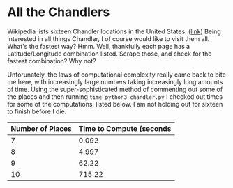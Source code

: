 # All the Chandlers

Wikipedia lists sixteen Chandler locations in the United States. ([link](https://en.wikipedia.org/wiki/Chandler#Places)) Being interested in all things Chandler, I of course would like to visit them all. What's the fastest way? Hmm. Well, thankfully each page has a Latitude/Longitude combination listed. Scrape those, and check for the fastest combination? Why not?

Unforunately, the laws of computational complexity really came back to bite me here, with increasingly large numbers taking increasingly long amounts of time. Using the super-sophisticated method of commenting out some of the places and then running `time python3 chandler.py` I checked out times for some of the computations, listed below. I am not holding out for sixteen to finish before I die.

Number of Places | Time to Compute (seconds
--- | ---
7 | 0.092
8 | 4.997
9 | 62.22
10 | 715.22